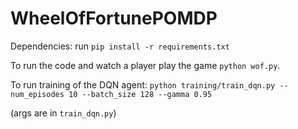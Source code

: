 # WheelOfFortunePOMDP

Dependencies: run `pip install -r requirements.txt`

To run the code and watch a player play the game `python wof.py`.

To run training of the DQN agent:
`python training/train_dqn.py --num_episodes 10 --batch_size 128 --gamma 0.95`

(args are in `train_dqn.py`)
